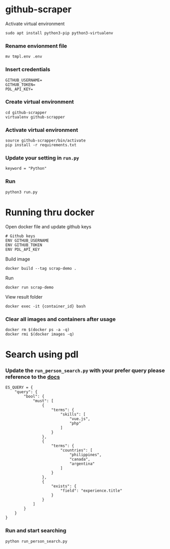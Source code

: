 # github-scraper
Activate virtual environment
```
sudo apt install python3-pip python3-virtualenv
```
### Rename envionment file
```
mv tmpl.env .env
```

### Insert credentials
``` 
GITHUB_USERNAME=
GITHUB_TOKEN=
PDL_API_KEY=
```

### Create virtual environment
```
cd github-scrapper
virtualenv github-scrapper
```

### Activate virtual environment
```
source github-scrapper/bin/activate
pip install -r requirements.txt
```

### Update your setting in `run.py`
```
keyword = "Python"
```

### Run 
```
python3 run.py
```


# Running thru docker
Open docker file and update github keys

```
# Github keys
ENV GITHUB_USERNAME 
ENV GITHUB_TOKEN  
ENV PDL_API_KEY 
```

Build image
```
docker build --tag scrap-demo .
```

Run 
```
docker run scrap-demo
```

View result folder
```
docker exec -it {container_id} bash
```

### Clear all images and containers after usage
```
docker rm $(docker ps -a -q)
docker rmi $(docker images -q)
```

# Search using pdl 

### Update the `run_person_search.py` with your prefer query please reference to the [docs](https://dashboard.peopledatalabs.com/tools/query-builder) 
```
ES_QUERY = {
    "query": {
        "bool": {
            "must": [
                {
                    "terms": {
                        "skills": [
                            "vue.js",
                            "php"
                        ]
                    }
                },
                {
                    "terms": {
                        "countries": [
                            "philippines",
                            "canada",
                            "argentina"
                        ]
                    }
                },
                {
                    "exists": {
                        "field": "experience.title"
                    }
                }
            ]
        }
    }
}

```

### Run and start searching
```
python run_person_search.py
```
